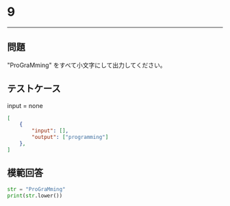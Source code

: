 # 9

---
## 問題

"ProGraMming" をすべて小文字にして出力してください。

## テストケース
input = none
```json
[
	{
		"input": [],
		"output": ["programming"]
  	},
]
```

## 模範回答
```python
str = "ProGraMming"
print(str.lower())
```